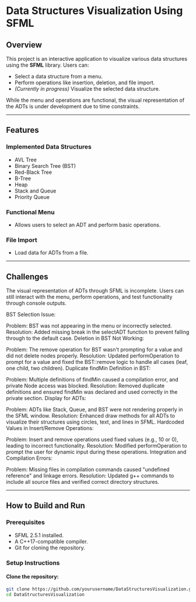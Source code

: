 # **Data Structures Visualization Using SFML**

## **Overview**
This project is an interactive application to visualize various data structures using the **SFML** library. Users can:
- Select a data structure from a menu.
- Perform operations like insertion, deletion, and file import.
- *(Currently in progress)* Visualize the selected data structure.

While the menu and operations are functional, the visual representation of the ADTs is under development due to time constraints.

---

## **Features**
### **Implemented Data Structures**
- AVL Tree
- Binary Search Tree (BST)
- Red-Black Tree
- B-Tree
- Heap
- Stack and Queue
- Priority Queue

### **Functional Menu**
- Allows users to select an ADT and perform basic operations.

### **File Import**
- Load data for ADTs from a file.

---

## **Challenges**
The visual representation of ADTs through SFML is incomplete. Users can still interact with the menu, perform operations, and test functionality through console outputs.

BST Selection Issue:

Problem: BST was not appearing in the menu or incorrectly selected.
Resolution: Added missing break in the selectADT function to prevent falling through to the default case.
Deletion in BST Not Working:

Problem: The remove operation for BST wasn't prompting for a value and did not delete nodes properly.
Resolution: Updated performOperation to prompt for a value and fixed the BST::remove logic to handle all cases (leaf, one child, two children).
Duplicate findMin Definition in BST:

Problem: Multiple definitions of findMin caused a compilation error, and private Node access was blocked.
Resolution: Removed duplicate definitions and ensured findMin was declared and used correctly in the private section.
Display for ADTs:

Problem: ADTs like Stack, Queue, and BST were not rendering properly in the SFML window.
Resolution: Enhanced draw methods for all ADTs to visualize their structures using circles, text, and lines in SFML.
Hardcoded Values in Insert/Remove Operations:

Problem: Insert and remove operations used fixed values (e.g., 10 or 0), leading to incorrect functionality.
Resolution: Modified performOperation to prompt the user for dynamic input during these operations.
Integration and Compilation Errors:

Problem: Missing files in compilation commands caused "undefined reference" and linkage errors.
Resolution: Updated g++ commands to include all source files and verified correct directory structures.

---

## **How to Build and Run**

### **Prerequisites**
- SFML 2.5.1 installed.
- A C++17-compatible compiler.
- Git for cloning the repository.

### **Setup Instructions**

#### **Clone the repository**:
```bash
git clone https://github.com/yourusername/DataStructuresVisualization.git
cd DataStructuresVisualization
